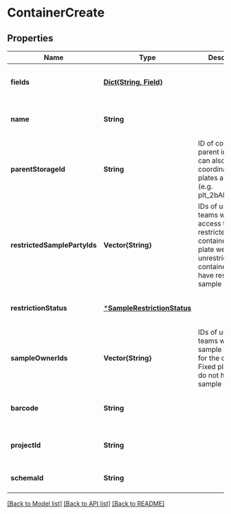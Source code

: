 # ContainerCreate


## Properties
Name | Type | Description | Notes
------------ | ------------- | ------------- | -------------
**fields** | [**Dict{String, Field}**](Field.md) |  | [optional] [default to nothing]
**name** | **String** |  | [optional] [default to nothing]
**parentStorageId** | **String** | ID of containing parent inventory, can also specify a coordinate for plates and boxes (e.g. plt_2bAks9dx:a2). | [optional] [default to nothing]
**restrictedSamplePartyIds** | **Vector{String}** | IDs of users or teams who have access to use a restricted container. Fixed plate wells and unrestricted containers do not have restricted sample parties.  | [optional] [default to nothing]
**restrictionStatus** | [***SampleRestrictionStatus**](SampleRestrictionStatus.md) |  | [optional] [default to nothing]
**sampleOwnerIds** | **Vector{String}** | IDs of users or teams who are sample owners for the container. Fixed plate wells do not have sample owners.  | [optional] [default to nothing]
**barcode** | **String** |  | [optional] [default to nothing]
**projectId** | **String** |  | [optional] [default to nothing]
**schemaId** | **String** |  | [default to nothing]


[[Back to Model list]](../README.md#models) [[Back to API list]](../README.md#api-endpoints) [[Back to README]](../README.md)


